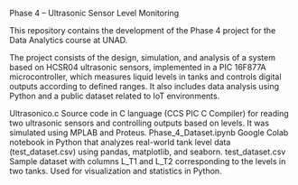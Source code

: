 Phase 4 – Ultrasonic Sensor Level Monitoring

This repository contains the development of the Phase 4 project for the Data Analytics course at UNAD.

The project consists of the design, simulation, and analysis of a system based on HCSR04 ultrasonic sensors,
implemented in a PIC 16F877A microcontroller, which measures liquid levels in tanks and controls digital outputs 
according to defined ranges. It also includes data analysis using Python and a public dataset related to IoT environments.

Ultrasonico.c
Source code in C language (CCS PIC C Compiler) for reading two ultrasonic sensors and controlling outputs based on levels. 
It was simulated using MPLAB and Proteus.
Phase_4_Dataset.ipynb
Google Colab notebook in Python that analyzes real-world tank level data (test_dataset.csv) using pandas, matplotlib, and seaborn.
test_dataset.csv
Sample dataset with columns L_T1 and L_T2 corresponding to the levels in two tanks. Used for visualization and statistics in Python.
